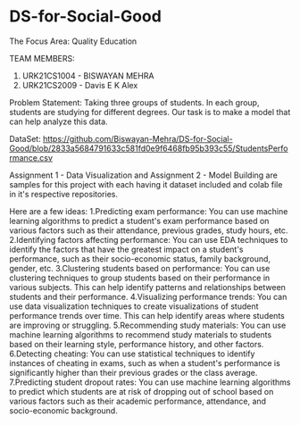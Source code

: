 # DS-for-Social-Good
The Focus Area: Quality Education
 
 TEAM MEMBERS:
 1) URK21CS1004 - BISWAYAN MEHRA
 2) URK21CS2009 - Davis E K Alex

Problem Statement: 
Taking three groups of students. In each group, students are studying for different degrees. Our task is to make a model that can help analyze this data.

DataSet: https://github.com/Biswayan-Mehra/DS-for-Social-Good/blob/2833a5684791633c581fd0e9f6468fb95b393c55/StudentsPerformance.csv

Assignment 1 - Data Visualization  and Assignment 2 - Model Building are samples for this project with each having it dataset included and colab file in it's respective repositories.

Here are a few ideas:
1.Predicting exam performance: You can use machine learning algorithms to predict a student's exam performance based on various factors such as their attendance, previous grades, study hours, etc.
2.Identifying factors affecting performance: You can use EDA techniques to identify the factors that have the greatest impact on a student's performance, such as their socio-economic status, family background, gender, etc.
3.Clustering students based on performance: You can use clustering techniques to group students based on their performance in various subjects. This can help identify patterns and relationships between students and their performance.
4.Visualizing performance trends: You can use data visualization techniques to create visualizations of student performance trends over time. This can help identify areas where students are improving or struggling.
5.Recommending study materials: You can use machine learning algorithms to recommend study materials to students based on their learning style, performance history, and other factors.
6.Detecting cheating: You can use statistical techniques to identify instances of cheating in exams, such as when a student's performance is significantly higher than their previous grades or the class average.
7.Predicting student dropout rates: You can use machine learning algorithms to predict which students are at risk of dropping out of school based on various factors such as their academic performance, attendance, and socio-economic background.
